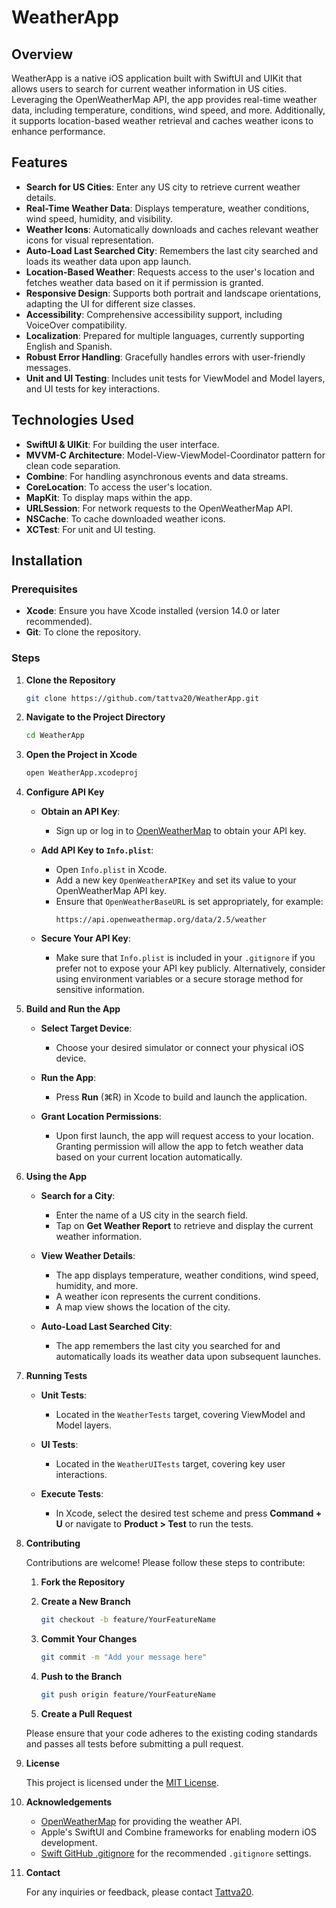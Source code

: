 # WeatherApp

## Overview

WeatherApp is a native iOS application built with SwiftUI and UIKit that allows users to search for current weather information in US cities. Leveraging the OpenWeatherMap API, the app provides real-time weather data, including temperature, conditions, wind speed, and more. Additionally, it supports location-based weather retrieval and caches weather icons to enhance performance.

## Features

- **Search for US Cities**: Enter any US city to retrieve current weather details.
- **Real-Time Weather Data**: Displays temperature, weather conditions, wind speed, humidity, and visibility.
- **Weather Icons**: Automatically downloads and caches relevant weather icons for visual representation.
- **Auto-Load Last Searched City**: Remembers the last city searched and loads its weather data upon app launch.
- **Location-Based Weather**: Requests access to the user's location and fetches weather data based on it if permission is granted.
- **Responsive Design**: Supports both portrait and landscape orientations, adapting the UI for different size classes.
- **Accessibility**: Comprehensive accessibility support, including VoiceOver compatibility.
- **Localization**: Prepared for multiple languages, currently supporting English and Spanish.
- **Robust Error Handling**: Gracefully handles errors with user-friendly messages.
- **Unit and UI Testing**: Includes unit tests for ViewModel and Model layers, and UI tests for key interactions.

## Technologies Used

- **SwiftUI & UIKit**: For building the user interface.
- **MVVM-C Architecture**: Model-View-ViewModel-Coordinator pattern for clean code separation.
- **Combine**: For handling asynchronous events and data streams.
- **CoreLocation**: To access the user's location.
- **MapKit**: To display maps within the app.
- **URLSession**: For network requests to the OpenWeatherMap API.
- **NSCache**: To cache downloaded weather icons.
- **XCTest**: For unit and UI testing.

## Installation

### Prerequisites

- **Xcode**: Ensure you have Xcode installed (version 14.0 or later recommended).
- **Git**: To clone the repository.

### Steps

1. **Clone the Repository**

    ```bash
    git clone https://github.com/tattva20/WeatherApp.git
    ```

2. **Navigate to the Project Directory**

    ```bash
    cd WeatherApp
    ```

3. **Open the Project in Xcode**

    ```bash
    open WeatherApp.xcodeproj
    ```

4. **Configure API Key**

    - **Obtain an API Key**:
      - Sign up or log in to [OpenWeatherMap](https://openweathermap.org/api) to obtain your API key.
    
    - **Add API Key to `Info.plist`**:
      - Open `Info.plist` in Xcode.
      - Add a new key `OpenWeatherAPIKey` and set its value to your OpenWeatherMap API key.
      - Ensure that `OpenWeatherBaseURL` is set appropriately, for example:
        ```
        https://api.openweathermap.org/data/2.5/weather
        ```
    
    - **Secure Your API Key**:
      - Make sure that `Info.plist` is included in your `.gitignore` if you prefer not to expose your API key publicly. Alternatively, consider using environment variables or a secure storage method for sensitive information.

5. **Build and Run the App**

    - **Select Target Device**:
      - Choose your desired simulator or connect your physical iOS device.
    
    - **Run the App**:
      - Press **Run** (⌘R) in Xcode to build and launch the application.
    
    - **Grant Location Permissions**:
      - Upon first launch, the app will request access to your location. Granting permission will allow the app to fetch weather data based on your current location automatically.

6. **Using the App**

    - **Search for a City**:
      - Enter the name of a US city in the search field.
      - Tap on **Get Weather Report** to retrieve and display the current weather information.
    
    - **View Weather Details**:
      - The app displays temperature, weather conditions, wind speed, humidity, and more.
      - A weather icon represents the current conditions.
      - A map view shows the location of the city.
    
    - **Auto-Load Last Searched City**:
      - The app remembers the last city you searched for and automatically loads its weather data upon subsequent launches.

7. **Running Tests**

    - **Unit Tests**:
      - Located in the `WeatherTests` target, covering ViewModel and Model layers.
    
    - **UI Tests**:
      - Located in the `WeatherUITests` target, covering key user interactions.
    
    - **Execute Tests**:
      - In Xcode, select the desired test scheme and press **Command + U** or navigate to **Product > Test** to run the tests.

8. **Contributing**

    Contributions are welcome! Please follow these steps to contribute:

    1. **Fork the Repository**
    
    2. **Create a New Branch**
    
        ```bash
        git checkout -b feature/YourFeatureName
        ```
    
    3. **Commit Your Changes**
    
        ```bash
        git commit -m "Add your message here"
        ```
    
    4. **Push to the Branch**
    
        ```bash
        git push origin feature/YourFeatureName
        ```
    
    5. **Create a Pull Request**
    
    Please ensure that your code adheres to the existing coding standards and passes all tests before submitting a pull request.

9. **License**

    This project is licensed under the [MIT License](LICENSE).

10. **Acknowledgements**

    - [OpenWeatherMap](https://openweathermap.org/) for providing the weather API.
    - Apple's SwiftUI and Combine frameworks for enabling modern iOS development.
    - [Swift GitHub .gitignore](https://github.com/github/gitignore/blob/main/Swift.gitignore) for the recommended `.gitignore` settings.

11. **Contact**

    For any inquiries or feedback, please contact [Tattva20](mailto:financieraufc@gmail.com).

